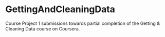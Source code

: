 GettingAndCleaningData
======================

Course Project 1 submissions towards partial completion of the Getting &amp; Cleaning Data course on Coursera.
